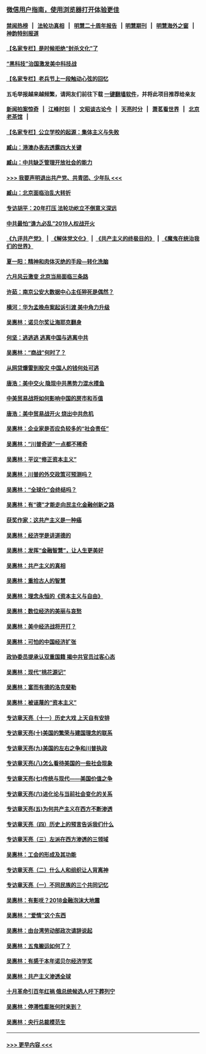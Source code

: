### [微信用户指南，使用浏览器打开体验更佳](https://github.com/gfw-breaker/banned-news1/blob/master/indexes/wechat-guide.md?t=0)
#### [禁闻热榜](热点新闻.md?t=0)  &nbsp;&nbsp;|&nbsp;&nbsp; [法轮功真相](https://github.com/gfw-breaker/truth/blob/master/README.md?t=0) &nbsp;&nbsp;|&nbsp;&nbsp; [明慧二十周年报告](https://github.com/gfw-breaker/mh-reports/blob/master/README.md?t=0) &nbsp;&nbsp;|&nbsp;&nbsp;[明慧期刊](https://github.com/gfw-breaker/mh-qikan) &nbsp;&nbsp;|&nbsp;&nbsp; [明慧海外之窗](https://github.com/gfw-breaker/mh-news/blob/master/README.md?t=0) &nbsp;&nbsp;|&nbsp;&nbsp; [神韵特别报道](https://github.com/gfw-breaker/mh-news/blob/master/shenyun.md?t=0)
#### [【名家专栏】是时候拒绝“封杀文化”了](../pages/nsc423/n11814093.md?t=02131022) 
#### [“黑科技”治国激发美中科技战](../pages/nsc423/n11638056.md?t=02131022) 
#### [【名家专栏】老兵节上一段触动心弦的回忆](../pages/nsc423/n11646016.md?t=02131022) 
#### 五毛举报越来越频繁，请网友们前往下载 [一键翻墙软件](https://github.com/gfw-breaker/ssr-accounts)，并将此项目推荐给亲友
#### [新闻拍案惊奇](https://github.com/gfw-breaker/banned-news1/blob/master/pages/link4.md) &nbsp;&nbsp;|&nbsp;&nbsp; [江峰时刻](https://github.com/gfw-breaker/banned-news1/blob/master/pages/link4.md) &nbsp;&nbsp;|&nbsp;&nbsp; [文昭谈古论今](https://github.com/gfw-breaker/banned-news1/blob/master/pages/link4.md) &nbsp;&nbsp;|&nbsp;&nbsp; [天亮时分](https://github.com/gfw-breaker/banned-news1/blob/master/pages/link4.md) &nbsp;&nbsp;|&nbsp;&nbsp; [萧茗看世界](https://github.com/gfw-breaker/banned-news1/blob/master/pages/link4.md) &nbsp;&nbsp;|&nbsp;&nbsp; [北京老茶馆](https://github.com/gfw-breaker/banned-news1/blob/master/pages/link4.md) &nbsp;&nbsp;|&nbsp;&nbsp; 
#### [【名家专栏】公立学校的起源：集体主义与失败](../pages/nsc423/n11601833.md?t=02131022) 
#### [臧山：港澳办表态透露四大关键](../pages/nsc423/n11421628.md?t=02131022) 
#### [臧山：中共缺乏管理开放社会的能力](../pages/nsc423/n11407457.md?t=02131022) 
#### [>>> 我要声明退出共产党、共青团、少年队 <<<](https://github.com/begood0513/goodnews/blob/master/quit/letter.md) 
#### [臧山：北京面临治乱大转折](../pages/nsc423/n11406895.md?t=02131022) 
#### [专访胡平：20年打压 法轮功屹立不倒意义深远](../pages/nsc423/n11398800.md?t=02131022) 
#### [中共最怕“逢九必乱”2019人权战开火](../pages/nsc423/n11385248.md?t=02131022) 
#### [《九评共产党》](https://github.com/begood0513/9ping.md/blob/master/README.md) &nbsp;|&nbsp; [《解体党文化》](../../../../jtdwh.md/blob/master/README.md)  &nbsp;|&nbsp; [《共产主义的终极目的》](../../../../gczydzjmd.md/blob/master/README.md) &nbsp;|&nbsp; [《魔鬼在统治我们的世界》](../../../../mgztzwmdsj.md/blob/master/README.md) 
#### [夏一阳：精神和肉体灭绝的手段—转化洗脑](../pages/nsc423/n11368250.md?t=02131022) 
#### [六月风云激变 北京当局面临三条路](../pages/nsc423/n11313668.md?t=02131022) 
#### [许茹：南京公安大数据中心主任猝死是偶然？](../pages/nsc423/n11064744.md?t=02131022) 
#### [横河：华为孟晚舟案起诉引渡 美中角力升级](../pages/nsc423/n11027230.md?t=02131022) 
#### [吴惠林：诺贝尔奖让海耶克翻身](../pages/nsc423/n10890049.md?t=02131022) 
#### [何坚：逃逃逃 逃离中国与逃离中共](../pages/nsc423/n10592891.md?t=02131022) 
#### [吴惠林：“商战”何时了？](../pages/nsc423/n10573558.md?t=02131022) 
#### [从网贷爆雷到股灾 中国人的钱何处可逃](../pages/nsc423/n10572800.md?t=02131022) 
#### [唐浩：美中交火 隐现中共黑势力混水摸鱼](../pages/nsc423/n10544040.md?t=02131022) 
#### [中美贸易战将如何影响中国的房市和币值](../pages/nsc423/n10543697.md?t=02131022) 
#### [唐浩：美中贸易战开火 烧出中共危机](../pages/nsc423/n10540126.md?t=02131022) 
#### [吴惠林：企业家是否应负较多的“社会责任”](../pages/nsc423/n10535022.md?t=02131022) 
#### [吴惠林：“川普奇迹”一点都不稀奇](../pages/nsc423/n10512808.md?t=02131022) 
#### [吴惠林：平议“修正资本主义”](../pages/nsc423/n10495724.md?t=02131022) 
#### [吴惠林：川普的外交政策可预测吗？](../pages/nsc423/n10462387.md?t=02131022) 
#### [吴惠林：“全球化”会终结吗？](../pages/nsc423/n10452838.md?t=02131022) 
#### [吴惠林：有“德”才能走向民主化金融创新之路](../pages/nsc423/n10432292.md?t=02131022) 
#### [获奖作家：这共产主义是一种癌](../pages/nsc423/n10431541.md?t=02131022) 
#### [吴惠林：经济学是讲道德的](../pages/nsc423/n10398014.md?t=02131022) 
#### [吴惠林：发挥“金融智慧”，让人生更美好](../pages/nsc423/n10375019.md?t=02131022) 
#### [吴惠林：共产主义的真相](../pages/nsc423/n10351394.md?t=02131022) 
#### [吴惠林：重拾古人的智慧](../pages/nsc423/n10337691.md?t=02131022) 
#### [吴惠林：理念永恒的《资本主义与自由》](../pages/nsc423/n10316274.md?t=02131022) 
#### [吴惠林：数位经济的美丽与哀愁](../pages/nsc423/n10292946.md?t=02131022) 
#### [吴惠林：美中经济战将开打？](../pages/nsc423/n10258825.md?t=02131022) 
#### [吴惠林：可怕的中国经济扩张](../pages/nsc423/n10219147.md?t=02131022) 
#### [政协委员提承认双重国籍 揭中共官员过客心态](../pages/nsc423/n10208809.md?t=02131022) 
#### [吴惠林：现代“桃花源记”](../pages/nsc423/n10185234.md?t=02131022) 
#### [吴惠林：富而有德的洛克斐勒](../pages/nsc423/n10142264.md?t=02131022) 
#### [吴惠林：被诬蔑的“资本主义”](../pages/nsc423/n10124816.md?t=02131022) 
#### [专访章天亮（十一）历史大戏 上天自有安排](../pages/nsc423/n10094905.md?t=02131022) 
#### [专访章天亮(十)美国的繁荣与建国理念的联系](../pages/nsc423/n10094899.md?t=02131022) 
#### [专访章天亮(九)美国的左右之争和川普执政](../pages/nsc423/n10094889.md?t=02131022) 
#### [专访章天亮(八)怎么看待美国的一些社会现象](../pages/nsc423/n10094857.md?t=02131022) 
#### [专访章天亮(七)传统与现代——美国价值之争](../pages/nsc423/n10093140.md?t=02131022) 
#### [专访章天亮(六)进化论与当前社会变化的关系](../pages/nsc423/n10092036.md?t=02131022) 
#### [专访章天亮(五)为何共产主义在西方不断渗透](../pages/nsc423/n10083620.md?t=02131022) 
#### [专访章天亮（四）历史上的预言告诉我们什么](../pages/nsc423/n10083606.md?t=02131022) 
#### [专访章天亮（三）左派在西方渗透的三领域](../pages/nsc423/n10081115.md?t=02131022) 
#### [吴惠林：工会的形成及其功能](../pages/nsc423/n10080633.md?t=02131022) 
#### [专访章天亮（二）什么人和组织让人背离神](../pages/nsc423/n10076637.md?t=02131022) 
#### [专访章天亮（一）不同民族的三个共同记忆](../pages/nsc423/n10074188.md?t=02131022) 
#### [吴惠林：有影呒？2018金融泡沫大地震](../pages/nsc423/n10040534.md?t=02131022) 
#### [吴惠林：“爱情”这个东西](../pages/nsc423/n10019423.md?t=02131022) 
#### [吴惠林：由台湾劳动部政次请辞说起](../pages/nsc423/n9979679.md?t=02131022) 
#### [吴惠林：五鬼搬运如何了？](../pages/nsc423/n9925338.md?t=02131022) 
#### [吴惠林：有感于本年诺贝尔经济学奖](../pages/nsc423/n9871883.md?t=02131022) 
#### [吴惠林：共产主义渗透全球](../pages/nsc423/n9812748.md?t=02131022) 
#### [十月革命引百年红祸 俄总统候选人吁下葬列宁](../pages/nsc423/n9810182.md?t=02131022) 
#### [吴惠林：停滞性膨胀何时来到？](../pages/nsc423/n9764136.md?t=02131022) 
#### [吴惠林：央行总裁模范生](../pages/nsc423/n9728134.md?t=02131022) 

----
#### [ >>> 更早内容 <<< ](../indexes/nsc423-earlier.md)
